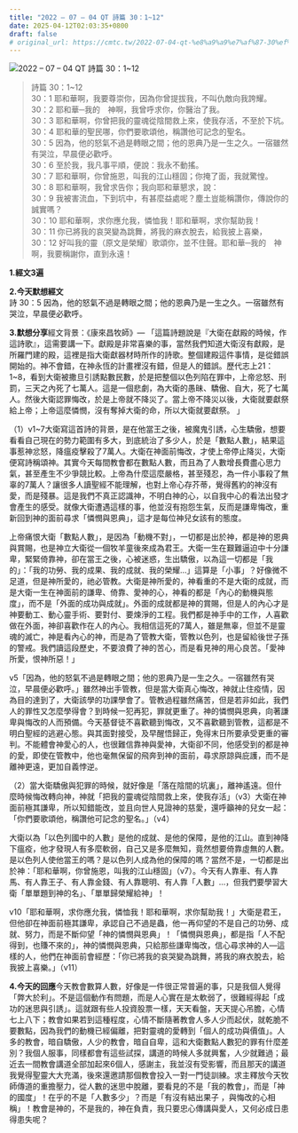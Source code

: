 ```yaml
---
title: "2022 – 07 – 04 QT 詩篇 30：1~12"
date: 2025-04-12T02:03:35+0800
draft: false
# original_url: https://cmtc.tw/2022-07-04-qt-%e8%a9%a9%e7%af%87-30%ef%bc%9a112
---
```


![2022 – 07 – 04 QT 詩篇 30：1~12](/images/qt.jpg  "2022 – 07 – 04 QT 詩篇 30：1~12")

> 詩篇 30：1~12  
> 30：1 耶和華啊，我要尊崇你，因為你曾提拔我，不叫仇敵向我誇耀。  
> 30：2 耶和華─我的　神啊，我曾呼求你，你醫治了我。  
> 30：3 耶和華啊，你曾把我的靈魂從陰間救上來，使我存活，不至於下坑。  
> 30：4 耶和華的聖民哪，你們要歌頌他，稱讚他可記念的聖名。  
> 30：5 因為，他的怒氣不過是轉眼之間；他的恩典乃是一生之久。一宿雖然有哭泣，早晨便必歡呼。  
> 30：6 至於我，我凡事平順，便說：我永不動搖。  
> 30：7 耶和華啊，你曾施恩，叫我的江山穩固；你掩了面，我就驚惶。  
> 30：8 耶和華啊，我曾求告你；我向耶和華懇求，說：  
> 30：9 我被害流血，下到坑中，有甚麼益處呢？塵土豈能稱讚你，傳說你的誠實嗎？  
> 30：10 耶和華啊，求你應允我，憐恤我！耶和華啊，求你幫助我！  
> 30：11 你已將我的哀哭變為跳舞，將我的麻衣脫去，給我披上喜樂，  
> 30：12 好叫我的靈（原文是榮耀）歌頌你，並不住聲。耶和華─我的　神啊，我要稱謝你，直到永遠！

**1.經文3遍**

**2.今天默想經文**  
詩 30：5 因為，他的怒氣不過是轉眼之間；他的恩典乃是一生之久。一宿雖然有哭泣，早晨便必歡呼。

**3.默想分享**經文背景：《康來昌牧師》— 「這篇詩題說是『大衛在獻殿的時候，作這詩歌』，這需要講一下。獻殿是非常喜樂的事，當然我們知道大衛沒有獻殿，是所羅門建的殿，這裡是指大衛獻器材時所作的詩歌。整個建殿這件事情，是從錯誤開始的。神不會錯，在神永恆的計畫裡沒有錯，但是人的錯誤。歷代志上21：1~8，看到大衛被撒旦引誘點數民數，於是把整個以色列陷在罪中，上帝忿怒、刑罰，三天之內死了七萬人。這是一個悲劇，為大衛的愚昧、驕傲、自大，死了七萬人。然後大衛認罪悔改，於是上帝就不降災了。當上帝不降災以後，大衛就要獻祭給上帝；上帝這麼憐憫，沒有奪掉大衛的命，所以大衛就要獻祭。 」

（1）v1~7大衛寫這首詩的背景，是在他當王之後，被魔鬼引誘，心生驕傲，想要看看自己現在的勢力範圍有多大，到底統治了多少人，於是「數點人數」，結果這事惹神忿怒，降瘟疫擊殺了7萬人。大衛在神面前悔改，才使上帝停止降災，大衛便寫詩稱頌神。其實今天每間教會都在數點人數，而且為了人數增長費盡心思力氣，甚至產生不少爭競比較。上帝為什麼這麼嚴格，甚至殘忍，為一件小事殺了無辜的7萬人？讓很多人讀聖經不能理解，也對上帝心存芥蒂，覺得舊約的神沒有愛，而是殘暴。這是我們不真正認識神，不明白神的心，以自我中心的看法出發才會產生的感受。就像大衛遭遇這樣的事，他並沒有抱怨生氣，反而是謙卑悔改，重新回到神的面前尋求「憐憫與恩典」，這才是每位神兒女該有的態度。

上帝痛恨大衛「數點人數」，是因為「動機不對」，一切都是出於神，都是神的恩典與賞賜，也是神立大衛從一個牧羊童後來成為君王。大衛一生在艱難逼迫中十分謙卑，緊緊倚靠神，卻在當王之後，心被迷惑，生出驕傲，以為這一切都是「我的」：「我的功勞、我的成果、我的成就、我的榮耀…」這算是「小事」？好像微不足道，但是神所愛的，祂必管教。大衛是神所愛的，神看重的不是大衛的成就，而是大衛一生在神面前的謙卑、倚靠、愛神的心，神看的都是「內心的動機與態度」，而不是「外面的成功與成就」。外面的成就都是神的賞賜，但是人的內心才是神要動工、動心靈手術、要對付、要煉淨的工程。我們都是神手中的工作，人喜歡做在外面，神卻喜歡作在人的內心。我相信這死的7萬人，雖是無辜，但並不是靈魂的滅亡，神是看內心的神，而是為了管教大衛，管教以色列，也是留給後世子孫的警戒。我們讀這段歷史，不要浪費了神的苦心，而是看見神的用心良苦。「愛神所愛，恨神所惡！」

v5「因為，他的怒氣不過是轉眼之間；他的恩典乃是一生之久。一宿雖然有哭泣，早晨便必歡呼。」雖然神出手管教，但是當大衛真心悔改，神就止住疫情，因為目的達到了，大衛該學的功課學會了。管教過程雖然痛苦，但是若非如此，我們人的罪性又怎麼學得會？到時候一犯再犯，罪就更重了。神的憐憫與恩典，向著謙卑與悔改的人而預備。今天基督徒不喜歡聽到悔改，又不喜歡聽到管教，這都是不明白聖經的逃避心態。與其面對接受，及早醒悟歸正，免得末日所要承受更重的審判。不能體會神愛心的人，也很難信靠神與愛神，大衛卻不同，他感受到的都是神的愛，即使在管教中，他也毫無保留的飛奔到神的面前，尋求原諒與庇護，而不是離神更遠，更加自義悖逆。

（2）當大衛驕傲與犯罪的時候，就好像是「落在陰間的坑裏」，離神遙遠。但什麼時候悔改轉向神，神就「把我的靈魂從陰間救上來，使我存活」（v3）大衛在神面前極其謙卑，所以知錯能改，並且向世人見證神的慈愛，還呼籲神的兒女一起：「你們要歌頌他，稱讚他可記念的聖名。」（v4）

大衛以為「以色列國中的人數」是他的成就、是他的保障，是他的江山。直到神降下瘟疫，他才發現人有多麼軟弱，自己又是多麼無知，竟然想要倚靠虛無的人數。是以色列人使他當王的嗎？是以色列人成為他的保障的嗎？當然不是，一切都是出於神：「耶和華啊，你曾施恩，叫我的江山穩固」（v7）。今天有人靠車、有人靠馬、有人靠王子、有人靠金錢、有人靠聰明、有人靠「人數」…，但我們要學習大衛「單單題到神的名」、「單單歸榮耀給神」！

v10「耶和華啊，求你應允我，憐恤我！耶和華啊，求你幫助我！」大衛是君王，但他卻在神面前極其謙卑，承認自己不過是蟲，他一再仰望的不是自己的功勞、成就、努力，而是不斷仰望「神的憐憫與恩典」！「憐憫與恩典」，都是指「人不配得到，也賺不來的」，神的憐憫與恩典，只給那些謙卑悔改，信心尋求神的人—這樣的人，他們在神面前會經歷：「你已將我的哀哭變為跳舞，將我的麻衣脫去，給我披上喜樂。」（v11）

**4.今天的回應**今天教會數算人數，好像是一件很正常普遍的事，只是我個人覺得「弊大於利」。不是這個動作有問題，而是人心實在是太軟弱了，很難經得起「成功的迷思與引誘」。這就跟有些人投資股票一樣，天天看盤，天天提心吊膽，心情七上八下；教會如果若到這種程度，心情不斷隨著教會人多人少而起伏，就乾脆不要數點，因為我們的動機已經偏離，把對靈魂的愛轉到「個人的成功與價值」。人多的教會，暗自驕傲，人少的教會，暗自自卑，這和大衛數點人數犯的罪有什麼差別？我個人服事，同樣都會有這些試探，講道的時候人多就興奮，人少就難過；最近去一間教會講道全部加起來6個人，感謝主，我並沒有受影響，而且那天的講道我覺得聖靈大大充滿，後來還邀請那個教會投入一對一門徒訓練。求主釋放今天牧師傳道的重擔壓力，從人數的迷思中脫離，要看見的不是「我的教會」，而是「神的國度」！在乎的不是「人數多少」？而是「有沒有結出果子 ，與悔改的心相稱」！教會是神的，不是我的，神在負責，我只要忠心傳講與愛人，又何必成日患得患失呢？